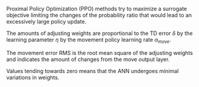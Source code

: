 Proximal Policy Optimization (PPO)
methods try to maximize a surrogate objective limiting the changes of the probability ratio that would lead to an excessively large policy update.

The amounts of adjusting weights are proportional to the TD error $\delta$ by the learning parameter $\eta$ by the movement policy learning rate $\alpha_{move}$.

The movement error RMS is the root mean square of the adjusting weights and indicates the amount of changes from the move output layer.

Values tending towards zero means that the ANN undergoes minimal variations in weights.


